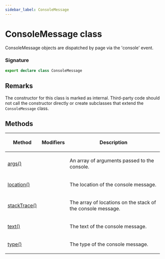 ```yaml
---
sidebar_label: ConsoleMessage
---
```


# ConsoleMessage class

ConsoleMessage objects are dispatched by page via the 'console' event.

### Signature

```typescript
export declare class ConsoleMessage
```

## Remarks

The constructor for this class is marked as internal. Third-party code should not call the constructor directly or create subclasses that extend the `ConsoleMessage` class.

## Methods

<table><thead><tr><th>

Method

</th><th>

Modifiers

</th><th>

Description

</th></tr></thead>
<tbody><tr><td>

<span id="args">[args()](./puppeteer.consolemessage.args.md)</span>

</td><td>

</td><td>

An array of arguments passed to the console.

</td></tr>
<tr><td>

<span id="location">[location()](./puppeteer.consolemessage.location.md)</span>

</td><td>

</td><td>

The location of the console message.

</td></tr>
<tr><td>

<span id="stacktrace">[stackTrace()](./puppeteer.consolemessage.stacktrace.md)</span>

</td><td>

</td><td>

The array of locations on the stack of the console message.

</td></tr>
<tr><td>

<span id="text">[text()](./puppeteer.consolemessage.text.md)</span>

</td><td>

</td><td>

The text of the console message.

</td></tr>
<tr><td>

<span id="type">[type()](./puppeteer.consolemessage.type.md)</span>

</td><td>

</td><td>

The type of the console message.

</td></tr>
</tbody></table>
